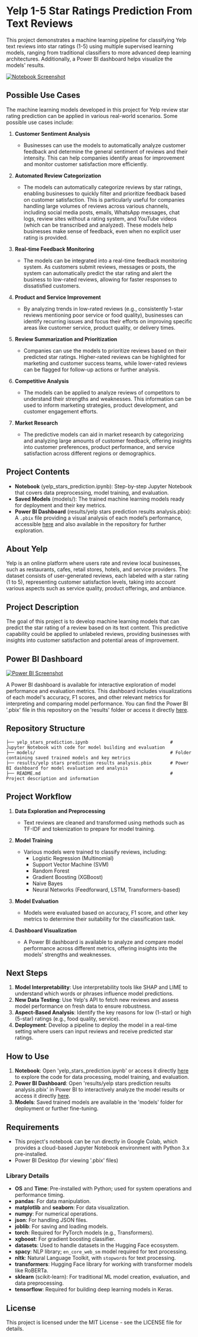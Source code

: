 # Yelp 1-5 Star Ratings Prediction From Text Reviews

This project demonstrates a machine learning pipeline for classifying Yelp text reviews into star ratings (1-5) using multiple supervised learning models, ranging from traditional classifiers to more advanced deep learning architectures. Additionally, a Power BI dashboard helps visualize the models' results.

[![Notebook Screenshot](screenshot.png)](https://colab.research.google.com/drive/1-LlGHYMmxs1I94A-L3JyftgCQtLDMI_U#scrollTo=MRqtBh44kreg)

## Possible Use Cases

The machine learning models developed in this project for Yelp review star rating prediction can be applied in various real-world scenarios. Some possible use cases include:

1. **Customer Sentiment Analysis**
   - Businesses can use the models to automatically analyze customer feedback and determine the general sentiment of reviews and their intensity. This can help companies identify areas for improvement and monitor customer satisfaction more efficiently.

2. **Automated Review Categorization**
   - The models can automatically categorize reviews by star ratings, enabling businesses to quickly filter and prioritize feedback based on customer satisfaction. This is particularly useful for companies handling large volumes of reviews across various channels, including social media posts, emails, WhatsApp messages, chat logs, review sites without a rating system, and YouTube videos (which can be transcribed and analyzed). These models help businesses make sense of feedback, even when no explicit user rating is provided.

3. **Real-time Feedback Monitoring**
   - The models can be integrated into a real-time feedback monitoring system. As customers submit reviews, messages or posts, the system can automatically predict the star rating and alert the business to low-rated reviews, allowing for faster responses to dissatisfied customers.

4. **Product and Service Improvement**
   - By analyzing trends in low-rated reviews (e.g., consistently 1-star reviews mentioning poor service or food quality), businesses can identify recurring issues and focus their efforts on improving specific areas like customer service, product quality, or delivery times.

5. **Review Summarization and Prioritization**
   - Companies can use the models to prioritize reviews based on their predicted star ratings. Higher-rated reviews can be highlighted for marketing and customer success teams, while lower-rated reviews can be flagged for follow-up actions or further analysis.

6. **Competitive Analysis**
   - The models can be applied to analyze reviews of competitors to understand their strengths and weaknesses. This information can be used to inform marketing strategies, product development, and customer engagement efforts.

7. **Market Research**
   - The predictive models can aid in market research by categorizing and analyzing large amounts of customer feedback, offering insights into customer preferences, product performance, and service satisfaction across different regions or demographics.
     

## Project Contents

- **Notebook** (yelp_stars_prediction.ipynb): Step-by-step Jupyter Notebook that covers data preprocessing, model training, and evaluation.
- **Saved Models** (models/): The trained machine learning models ready for deployment and their key metrics.
- **Power BI Dashboard** (results/yelp stars prediction results analysis.pbix): A `.pbix` file providing a visual analysis of each model’s performance, accessible [here](https://app.powerbi.com/view?r=eyJrIjoiMTVmNTMwOGEtYjIxMy00YjUyLWE4NTItYTg1OGE5MjkwYjgwIiwidCI6IjJmZmQxOWViLTU5ZWEtNGJlOS1hOTEwLThhNDE5ZDdjOTM1OSJ9) and also available in the repository for further exploration.

## About Yelp

Yelp is an online platform where users rate and review local businesses, such as restaurants, cafes, retail stores, hotels, and service providers. The dataset consists of user-generated reviews, each labeled with a star rating (1 to 5), representing customer satisfaction levels, taking into account various aspects such as service quality, product offerings, and ambiance.

## Project Description

The goal of this project is to develop machine learning models that can predict the star rating of a review based on its text content. This predictive capability could be applied to unlabeled reviews, providing businesses with insights into customer satisfaction and potential areas of improvement.

## Power BI Dashboard

[![Power BI Screenshot](power_bi_screenshot.png)](https://app.powerbi.com/view?r=eyJrIjoiMTVmNTMwOGEtYjIxMy00YjUyLWE4NTItYTg1OGE5MjkwYjgwIiwidCI6IjJmZmQxOWViLTU5ZWEtNGJlOS1hOTEwLThhNDE5ZDdjOTM1OSJ9)

A Power BI dashboard is available for interactive exploration of model performance and evaluation metrics. This dashboard includes visualizations of each model's accuracy, F1 scores, and other relevant metrics for interpreting and comparing model performance. You can find the Power BI '.pbix' file in this repository on the 'results' folder or access it directly [here](https://app.powerbi.com/view?r=eyJrIjoiMTVmNTMwOGEtYjIxMy00YjUyLWE4NTItYTg1OGE5MjkwYjgwIiwidCI6IjJmZmQxOWViLTU5ZWEtNGJlOS1hOTEwLThhNDE5ZDdjOTM1OSJ9).

## Repository Structure

```plaintext
├── yelp_stars_prediction.ipynb                               # Jupyter Notebook with code for model building and evaluation
├── models/                                                   # Folder containing saved trained models and key metrics
├── results/yelp stars prediction results analysis.pbix       # Power BI dashboard for model evaluation and analysis
├── README.md                                                 # Project description and information
```

## Project Workflow

1. **Data Exploration and Preprocessing**
   - Text reviews are cleaned and transformed using methods such as TF-IDF and tokenization to prepare for model training.
   
2. **Model Training**
   - Various models were trained to classify reviews, including:
     - Logistic Regression (Multinomial)
     - Support Vector Machine (SVM)
     - Random Forest
     - Gradient Boosting (XGBoost)
     - Naive Bayes
     - Neural Networks (Feedforward, LSTM, Transformers-based)
   
3. **Model Evaluation**
   - Models were evaluated based on accuracy, F1 score, and other key metrics to determine their suitability for the classification task.
   
4. **Dashboard Visualization**
   - A Power BI dashboard is available to analyze and compare model performance across different metrics, offering insights into the models' strengths and weaknesses.

## Next Steps

1. **Model Interpretability**: Use interpretability tools like SHAP and LIME to understand which words or phrases influence model predictions.
2. **New Data Testing**: Use Yelp's API to fetch new reviews and assess model performance on fresh data to ensure robustness.
3. **Aspect-Based Analysis**: Identify the key reasons for low (1-star) or high (5-star) ratings (e.g., food quality, service).
4. **Deployment**: Develop a pipeline to deploy the model in a real-time setting where users can input reviews and receive predicted star ratings.

## How to Use

1. **Notebook**: Open 'yelp_stars_prediction.ipynb' or access it directly [here](https://colab.research.google.com/drive/1-LlGHYMmxs1I94A-L3JyftgCQtLDMI_U#scrollTo=bMYMKGq6H66B) to explore the code for data processing, model training, and evaluation.
2. **Power BI Dashboard**: Open 'results/yelp stars prediction results analysis.pbix' in Power BI to interactively analyze the model results or access it directly [here](https://app.powerbi.com/view?r=eyJrIjoiMTVmNTMwOGEtYjIxMy00YjUyLWE4NTItYTg1OGE5MjkwYjgwIiwidCI6IjJmZmQxOWViLTU5ZWEtNGJlOS1hOTEwLThhNDE5ZDdjOTM1OSJ9).
3. **Models**: Saved trained models are available in the 'models' folder for deployment or further fine-tuning.

## Requirements

- This project's notebook can be run directly in Google Colab, which provides a cloud-based Jupyter Notebook environment with Python 3.x pre-installed.
- Power BI Desktop (for viewing '.pbix' files)
  
### Library Details

  - **OS** and **Time**: Pre-installed with Python; used for system operations and performance timing.
  - **pandas**: For data manipulation.
  - **matplotlib** and **seaborn**: For data visualization.
  - **numpy**: For numerical operations.
  - **json**: For handling JSON files.
  - **joblib**: For saving and loading models.
  - **torch**: Required for PyTorch models (e.g., Transformers).
  - **xgboost**: For gradient boosting classifier.
  - **datasets**: Used to handle datasets in the Hugging Face ecosystem.
  - **spacy**: NLP library; `en_core_web_sm` model required for text processing.
  - **nltk**: Natural Language Toolkit, with `stopwords` for text processing.
  - **transformers**: Hugging Face library for working with transformer models like RoBERTa.
  - **sklearn** (scikit-learn): For traditional ML model creation, evaluation, and data preprocessing.
  - **tensorflow**: Required for building deep learning models in Keras.

## License

This project is licensed under the MIT License - see the LICENSE file for details.

